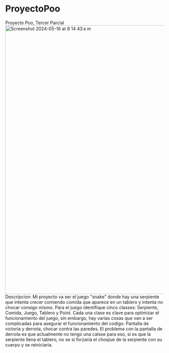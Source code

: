 # ProyectoPoo
Proyecto Poo, Tercer Parcial
<img width="855" alt="Screenshot 2024-05-16 at 8 14 43 a m" src="https://github.com/AlexStry/ProyectoPoo/assets/150042828/d13407a2-8875-4979-8ccb-de45f5e0132f">
Descripcion: Mi proyecto va ser el juego "snake" donde hay una serpiente que intenta crecer comiendo comida que aparece en un tablero y intenta no chocar consigo mismo. Para el juego identifique cinco classes: Serpiente, Comida, Juego, Tablero y Point. Cada una clase es clave para optimizar el funcionamiento del juego, sin embargo, hay varias cosas que van a ser complicadas para asegurar el funcionamiento del codigo: Pantalla de victoria y derrota, chocar contra las paredes. El problema con la pantalla de derrota es que actualmente no tengo una calsse para eso, si es que la serpiente llena el tablero, no se si forzaria el choqiue de la serpiente con su cuerpo y se reiniciaria.  
